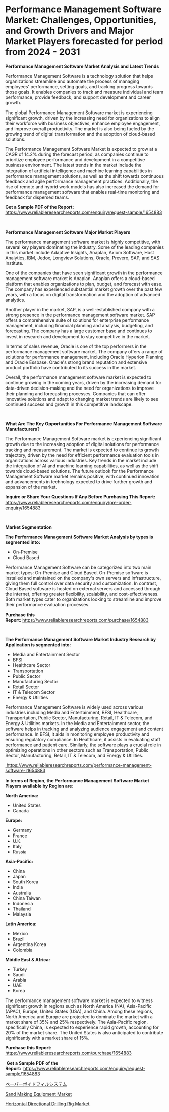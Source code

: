 <p><h1>Performance Management Software Market: Challenges, Opportunities, and Growth Drivers and Major Market Players forecasted for period from 2024 - 2031</h1></p><p><strong>Performance Management Software Market Analysis and Latest Trends</strong></p>
<p><p>Performance Management Software is a technology solution that helps organizations streamline and automate the process of managing employees' performance, setting goals, and tracking progress towards those goals. It enables companies to track and measure individual and team performance, provide feedback, and support development and career growth.</p><p>The global Performance Management Software market is experiencing significant growth, driven by the increasing need for organizations to align their workforce with business objectives, enhance employee engagement, and improve overall productivity. The market is also being fueled by the growing trend of digital transformation and the adoption of cloud-based solutions.</p><p>The Performance Management Software Market is expected to grow at a CAGR of 14.2% during the forecast period, as companies continue to prioritize employee performance and development in a competitive business environment. The latest trends in the market include the integration of artificial intelligence and machine learning capabilities in performance management solutions, as well as the shift towards continuous feedback and agile performance management practices. Additionally, the rise of remote and hybrid work models has also increased the demand for performance management software that enables real-time monitoring and feedback for dispersed teams.</p></p>
<p><strong>Get a Sample PDF of the Report:&nbsp;</strong> <a href="https://www.reliableresearchreports.com/enquiry/request-sample/1654883">https://www.reliableresearchreports.com/enquiry/request-sample/1654883</a></p>
<p>&nbsp;</p>
<p><strong>Performance Management Software Major Market Players</strong></p>
<p><p>The performance management software market is highly competitive, with several key players dominating the industry. Some of the leading companies in this market include Adaptive Insights, Anaplan, Axiom Software, Host Analytics, IBM, Jedox, Longview Solutions, Oracle, Prevero, SAP, and SAS Institute.</p><p>One of the companies that have seen significant growth in the performance management software market is Anaplan. Anaplan offers a cloud-based platform that enables organizations to plan, budget, and forecast with ease. The company has experienced substantial market growth over the past few years, with a focus on digital transformation and the adoption of advanced analytics.</p><p>Another player in the market, SAP, is a well-established company with a strong presence in the performance management software market. SAP offers a comprehensive suite of solutions for enterprise performance management, including financial planning and analysis, budgeting, and forecasting. The company has a large customer base and continues to invest in research and development to stay competitive in the market.</p><p>In terms of sales revenue, Oracle is one of the top performers in the performance management software market. The company offers a range of solutions for performance management, including Oracle Hyperion Planning and Oracle Essbase. Oracle's strong brand reputation and extensive product portfolio have contributed to its success in the market.</p><p>Overall, the performance management software market is expected to continue growing in the coming years, driven by the increasing demand for data-driven decision-making and the need for organizations to improve their planning and forecasting processes. Companies that can offer innovative solutions and adapt to changing market trends are likely to see continued success and growth in this competitive landscape.</p></p>
<p>&nbsp;</p>
<p><strong>What Are The Key Opportunities For Performance Management Software Manufacturers?</strong></p>
<p><p>The Performance Management Software market is experiencing significant growth due to the increasing adoption of digital solutions for performance tracking and measurement. The market is expected to continue its growth trajectory, driven by the need for efficient performance evaluation tools in organizations across various industries. Key trends in the market include the integration of AI and machine learning capabilities, as well as the shift towards cloud-based solutions. The future outlook for the Performance Management Software market remains positive, with continued innovation and advancements in technology expected to drive further growth and expansion of the market.</p></p>
<p><strong>Inquire or Share Your Questions If Any Before Purchasing This Report:</strong> <a href="https://www.reliableresearchreports.com/enquiry/pre-order-enquiry/1654883">https://www.reliableresearchreports.com/enquiry/pre-order-enquiry/1654883</a></p>
<p>&nbsp;</p>
<p><strong>Market Segmentation</strong></p>
<p><strong>The Performance Management Software Market Analysis by types is segmented into:</strong></p>
<p><ul><li>On-Premise</li><li>Cloud Based</li></ul></p>
<p><p>Performance Management Software can be categorized into two main market types: On-Premise and Cloud Based. On-Premise software is installed and maintained on the company's own servers and infrastructure, giving them full control over data security and customization. In contrast, Cloud Based software is hosted on external servers and accessed through the internet, offering greater flexibility, scalability, and cost-effectiveness. Both market types cater to organizations looking to streamline and improve their performance evaluation processes.</p></p>
<p><strong>Purchase this Report:&nbsp;</strong><a href="https://www.reliableresearchreports.com/purchase/1654883">https://www.reliableresearchreports.com/purchase/1654883</a></p>
<p>&nbsp;</p>
<p><strong>The Performance Management Software Market Industry Research by Application is segmented into:</strong></p>
<p><ul><li>Media and Entertainment Sector</li><li>BFSI</li><li>Healthcare Sector</li><li>Transportation</li><li>Public Sector</li><li>Manufacturing Sector</li><li>Retail Sector</li><li>IT & Telecom Sector</li><li>Energy & Utilities</li></ul></p>
<p><p>Performance Management Software is widely used across various industries including Media and Entertainment, BFSI, Healthcare, Transportation, Public Sector, Manufacturing, Retail, IT & Telecom, and Energy & Utilities markets. In the Media and Entertainment sector, the software helps in tracking and analyzing audience engagement and content performance. In BFSI, it aids in monitoring employee productivity and ensuring regulatory compliance. In Healthcare, it assists in evaluating staff performance and patient care. Similarly, the software plays a crucial role in optimizing operations in other sectors such as Transportation, Public Sector, Manufacturing, Retail, IT & Telecom, and Energy & Utilities.</p></p>
<p><a href="https://www.reliableresearchreports.com/performance-management-software-r1654883">&nbsp;https://www.reliableresearchreports.com/performance-management-software-r1654883</a></p>
<p><strong>In terms of Region, the Performance Management Software Market Players available by Region are:</strong></p>
<p>
    <p> <strong> North America: </strong>
        <ul>
            <li>United States</li>
            <li>Canada</li>
        </ul>
        </p> 
    <p> <strong> Europe: </strong>
        <ul>
            <li>Germany</li>
            <li>France</li>
            <li>U.K.</li>
            <li>Italy</li>
            <li>Russia</li>
        </ul>
        </p> 
    <p> <strong> Asia-Pacific: </strong>
        <ul>
            <li>China</li>
            <li>Japan</li>
            <li>South Korea</li>
            <li>India</li>
            <li>Australia</li>
            <li>China Taiwan</li>
            <li>Indonesia</li>
            <li>Thailand</li>
            <li>Malaysia</li>
        </ul>
        </p> 
    <p> <strong> Latin America: </strong>
        <ul>
            <li>Mexico</li>
            <li>Brazil</li>
            <li>Argentina Korea</li>
            <li>Colombia</li>
        </ul>
        </p> 
    <p> <strong> Middle East & Africa: </strong>
        <ul>
            <li>Turkey</li>
            <li>Saudi</li>
            <li>Arabia</li>
            <li>UAE</li>
            <li>Korea</li>
        </ul>
    </p>
    </p>
<p><p>The performance management software market is expected to witness significant growth in regions such as North America (NA), Asia-Pacific (APAC), Europe, United States (USA), and China. Among these regions, North America and Europe are projected to dominate the market with a market share of 35% and 25% respectively. The Asia-Pacific region, specifically China, is expected to experience rapid growth, accounting for 20% of the market share. The United States is also anticipated to contribute significantly with a market share of 15%.</p></p>
<p><strong>Purchase this Report: </strong><a href="https://www.reliableresearchreports.com/purchase/1654883">https://www.reliableresearchreports.com/purchase/1654883</a></p>
<p>&nbsp;<strong>Get a Sample PDF of the Report:&nbsp;&nbsp;</strong><a href="https://www.reliableresearchreports.com/enquiry/request-sample/1654883">https://www.reliableresearchreports.com/enquiry/request-sample/1654883</a></p>
<p><strong></strong></p>
<p><p><a href="https://github.com/charm854/Market-Research-Report-List-1/blob/main/350864453239.md">ペーパーボイドフィルシステム</a></p><p><a href="https://www.linkedin.com/pulse/sand-making-equipment-market-insight-trends-growth-forecasted-ydi1e">Sand Making Equipment Market</a></p><p><a href="https://www.linkedin.com/pulse/horizontal-directional-drilling-rig-market-share-evolution-growth-rxn7e">Horizontal Directional Drilling Rig Market</a></p></p>